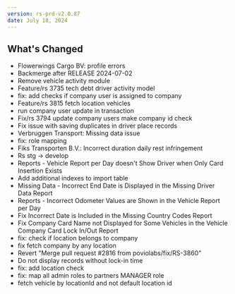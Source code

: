 ```yaml
---
version: rs-prd-v2.0.87
date: July 18, 2024
---
```


## What's Changed
* Flowerwings Cargo BV: profile errors
* Backmerge after RELEASE 2024-07-02
* Remove vehicle activity module
* Feature/rs 3735 tech debt driver activity model
* fix: add checks if company user is assigned to company
* Feature/rs 3815 fetch location vehicles
* run company user update in transaction
* Fix/rs 3794 update company users make company id check
* Fix issue with saving duplicates in driver place records
* Verbruggen Transport: Missing data issue
* fix: role mapping
* Fiks Transporten B.V.: Incorrect duration daily rest infringement
* Rs stg -> develop
* Reports - Vehicle Report per Day doesn't Show Driver when Only Card Insertion Exists
* Add additional indexes to import table
* Missing Data - Incorrect End Date is Displayed in the Missing Driver Data Report
* Reports - Incorrect Odometer Values are Shown in the Vehicle Report per Day
* Fix Incorrect Date is Included in the Missing Country Codes Report
* Fix Company Card Name not Displayed for Some Vehicles in the Vehicle Company Card Lock In/Out Report
* fix: check if location belongs to company
* fix fetch company by any location
* Revert "Merge pull request #2816 from poviolabs/fix/RS-3860"
* Do not display records without lock-in time
* fix: add location check
* fix: map all admin roles to partners MANAGER role
* fetch vehicle by locationId and not default location id